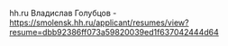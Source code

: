 hh.ru
Владислав Голубцов - https://smolensk.hh.ru/applicant/resumes/view?resume=dbb92386ff073a59820039ed1f637042444d64
